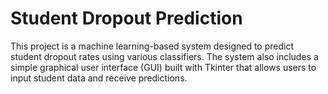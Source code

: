 # Student Dropout Prediction
 This project is a machine learning-based system designed to predict student dropout rates using various classifiers. The system also includes a simple graphical user interface (GUI) built with Tkinter that allows users to input student data and receive predictions.
